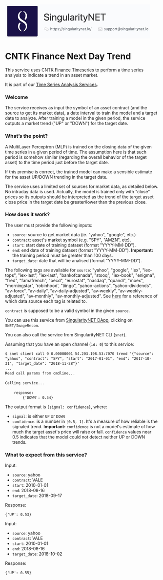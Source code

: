 [issue-template]: ../../../issues/new?template=BUG_REPORT.md
[feature-template]: ../../../issues/new?template=FEATURE_REQUEST.md

![singnetlogo](../../assets/singnet-logo.jpg?raw=true 'SingularityNET')

# CNTK Finance Next Day Trend

This service uses [CNTK Finance Timeseries](https://github.com/Microsoft/CNTK/blob/master/Tutorials/CNTK_104_Finance_Timeseries_Basic_with_Pandas_Numpy.ipynb) 
to perform a time series analysis to indicate a trend in an asset market.

It is part of our [Time Series Analysis Services](https://github.com/singnet/time-series-analysis).

### Welcome

The service receives as input the symbol of an asset contract (and the source to
get its market data), a date interval to train the model and a target date to
analyze. After training a model in the given period, the service outputs a
market trend ("UP" or "DOWN") for the target date.

### What’s the point?

A MultiLayer Perceptron (MLP) is trained on the closing data of the given time
series in a given period of time. The assumption here is that such period is
somehow similar (regarding the overall behavior of the target asset) to the
time period just before the target date.

If this premise is correct, the trained model can make a sensible estimate for
the asset UP/DOWN trending in the target date.

The service uses a limited set of sources for market data, as detailed below.
No intraday data is used. Actually, the model is trained only with "close"
prices so its outputs should be interpreted as the trend of the target asset
close price in the target date be greater/lower than the previous close.

### How does it work?

The user must provide the following inputs:

  - `source`: source to get market data (ie. "yahoo", "google", etc.)
  - `contract`: asset's market symbol (e.g. "SPY", "AMZN", etc).
  - `start`: start date of training dataset (format "YYYY-MM-DD").
  - `end`: end date of training dataset (format "YYYY-MM-DD"). **Important:** the training period must be greater than 100 days.
  - `target_date`: date that will be analised (format "YYYY-MM-DD").

The following tags are available for `source`: "yahoo", "google", "iex", "iex-tops",
"iex-last", "iex-last", "bankofcanada", "stooq", "iex-book", "enigma", "fred",
"famafrench", "oecd", "eurostat", "nasdaq", "quandl", "moex", "morningstar",
'robinhood', "tiingo", "yahoo-actions", "yahoo-dividends", "av-forex",
"av-daily", "av-daily-adjusted", "av-weekly", "av-weekly-adjusted",
"av-monthly", "av-monthly-adjusted".
See [here](https://pandas-datareader.readthedocs.io/en/latest/remote_data.html#remote-data-wb) 
for a reference of which data source each tag is related to.

`contract` is supposed to be a valid symbol in the given `source`.

You can use this service from [SingularityNET DApp](http://alpha.singularitynet.io/), clicking on `SNET/ImageRecon`.

You can also call the service from SingularityNET CLI (`snet`).

Assuming that you have an open channel (`id: 0`) to this service:

```
$ snet client call 0 0.00000001 54.203.198.53:7070 trend '{"source": "yahoo", "contract": "SPY", "start": "2017-01-01", "end": "2017-10-31", "target_date": "2018-11-28"}'
...
Read call params from cmdline...

Calling service...

    response:
        {'DOWN': 0.54}
```

The output format is `{signal: confidence}`, where:

  - `signal`: is either `UP` or `DOWN`
  - `confidence`: is a number in `[0.5, 1]`. It's a measure of how reliable is
    the signaled trend. **Important:** `confidence` is not a model's estimate of
    how much the target asset's price will raise or fall. `confidence` values 
    near 0.5 indicates that the model could not detect neither UP or DOWN trends.

### What to expect from this service?

Input:

  - `source`: yahoo
  - `contract`: VALE
  - `start`: 2010-01-01
  - `end`: 2018-08-16
  - `target_date`: 2018-09-17

Response:

```
{'UP': 0.53}
```

Input:

  - `source`: yahoo
  - `contract`: VALE
  - `start`: 2010-01-01
  - `end`: 2018-08-16
  - `target_date`: 2018-10-02

Response:

```
{'UP': 0.55}
```

